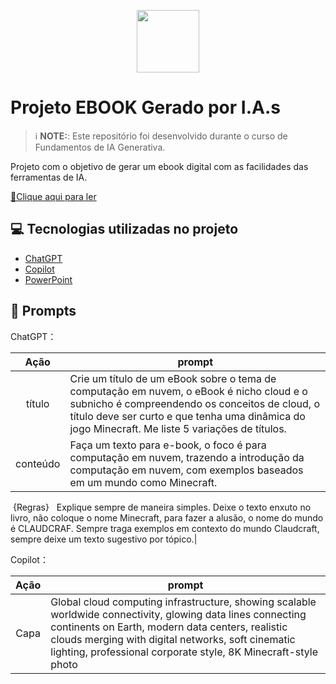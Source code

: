 <p align="center">
    <img width="100" src="C:\Users\usuario\ebook-IA\figuras_cloudcraft.png">
</p>



# Projeto EBOOK Gerado por I.A.s


 > ℹ️ **NOTE:**: Este repositório foi desenvolvido durante o curso de Fundamentos de IA Generativa.

Projeto com o objetivo de gerar um ebook digital com as facilidades das ferramentas de IA.

<a href="C:\Users\usuario\ebook-IA\output\ebook_CloudCraft_Construindo seu mundo na nuvem.pdf" title="View PDF now"> 📕Clique aqui para ler</a>

## 💻 Tecnologias utilizadas no projeto

- [ChatGPT](https://chat.openai.com/) 
- [Copilot](https://copilot.microsoft.com/)
- [PowerPoint](https://www.microsoft.com/en/microsoft-365/powerpoint)

## 🧠 Prompts


ChatGPT：

|   Ação   | prompt                                                                                                                                                                                                                                                                         |
| :------: | ------------------------------------------------------------------------------------------------------------------------------------------------------------------------------------------------------------------------------------------------------------------------------ |
|  título  | Crie um título de um eBook sobre o tema de computação em nuvem, o eBook é nicho cloud e o subnicho é compreendendo os conceitos de cloud, o título deve ser curto e que tenha uma dinâmica do jogo Minecraft. Me liste 5 variações de títulos.                                                      |
| conteúdo |Faça um texto para e-book, o foco é para computação em nuvem, trazendo a introdução da computação em nuvem, com exemplos baseados em um mundo como Minecraft.
 {Regras} 
 Explique sempre de maneira simples. Deixe o texto enxuto no livro, não coloque o nome Minecraft, para fazer a alusão, o nome do mundo é CLAUDCRAF. Sempre traga exemplos em contexto do mundo Claudcraft, sempre deixe um texto sugestivo por tópico.|


Copilot： 

|  Ação  | prompt                                                                                 |
| :----: | -------------------------------------------------------------------------------------- |
| Capa | Global cloud computing infrastructure, showing scalable worldwide connectivity, glowing data lines connecting continents on Earth, modern data centers, realistic clouds merging with digital networks, soft cinematic lighting, professional corporate style, 8K Minecraft-style photo |


